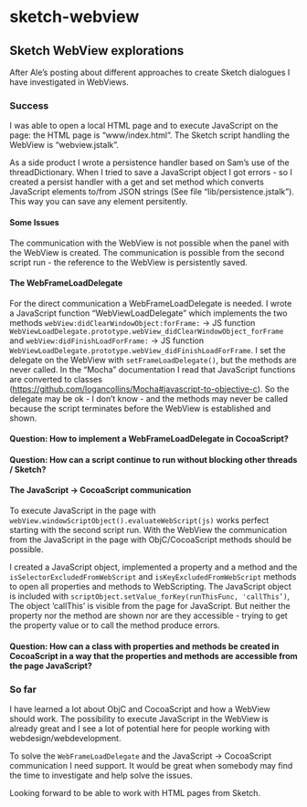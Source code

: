 # sketch-webview

## Sketch WebView explorations
After Ale’s posting about different approaches to create Sketch dialogues I have investigated in WebViews.

### Success
I was able to open a local HTML page and to execute JavaScript on the page: the HTML page is “www/index.html”. The Sketch script handling the WebView is “webview.jstalk”.

As a side product I wrote a persistence handler based on Sam’s use of the threadDictionary. When I tried to save a JavaScript object I got errors - so I created a persist handler with a get and set method which converts JavaScript elements to/from JSON strings (See file “lib/persistence.jstalk”). This way you can save any element persitently.

#### Some Issues
The communication with the WebView is not possible when the panel with the WebView is created. The communication is possible from the second script run - the reference to the WebView is persistently saved.

#### The WebFrameLoadDelegate
For the direct communication a WebFrameLoadDelegate is needed. I wrote a JavaScript function “WebViewLoadDelegate” which implements the two methods `webView:didClearWindowObject:forFrame:` -> JS function  `WebViewLoadDelegate.prototype.webView_didClearWindowObject_forFrame` and `webView:didFinishLoadForFrame:` -> JS function `WebViewLoadDelegate.prototype.webView_didFinishLoadForFrame`. I set the delegate on the WebView with `setFrameLoadDelegate()`, but the methods are never called. In the “Mocha” documentation I read that JavaScript functions are converted to classes (https://github.com/logancollins/Mocha#javascript-to-objective-c). So the delegate may be ok - I don’t know - and the methods may never be called because the script terminates before the WebView is established and shown.

#### Question: How to implement a WebFrameLoadDelegate in CocoaScript?
#### Question: How can a script continue to run without blocking other threads / Sketch?

#### The JavaScript -> CocoaScript communication
To execute JavaScript in the page with `webView.windowScriptObject().evaluateWebScript(js)`
works perfect starting with the second script run. With the WebView the communication from the JavaScript in the page with ObjC/CocoaScript methods should be possible.

I created a JavaScript object, implemented a property and a method and the `isSelectorExcludedFromWebScript` and 
`isKeyExcludedFromWebScript` methods to open all properties and methods to WebScripting. The JavaScript object is included with `scriptObject.setValue_forKey(runThisFunc, 'callThis’)`, The object ‘callThis’ is visible from the page for JavaScript. But neither the property nor the method are shown nor are they accessible - trying to get the property value or to call the method produce errors.

#### Question: How can a class with properties and methods be created in CocoaScript in a way that the properties and methods are accessible from the page JavaScript?

### So far
I have learned a lot about ObjC and CocoaScript and how a WebView should work. The possibility to execute JavaScript in the WebView is already great and I see a lot of potential here for people working with webdesign/webdevelopment.

To solve the `WebFrameLoadDelegate` and the JavaScript -> CocoaScript communication I need support. It would be great when somebody may find the time to investigate and help solve the issues.

Looking forward to be able to work with HTML pages from Sketch. 
